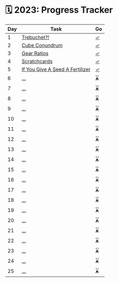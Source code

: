 # 🗓️ 2023: Progress Tracker

| Day | Task | Go |
| --- | ----- | ------ |
| 1   | [Trebuchet?!](./day-01/README.md) | [&#10003;](./day-01/main.go) |
| 2   | [Cube Conundrum](./day-02/README.md) | [&#10003;](./day-02/main.go) |
| 3   | [Gear Ratios](./day-03/README.md) | [&#10003;](./day-03/main.go) |
| 4   | [Scratchcards](./day-04/README.md) | [&#10003;](./day-04/main.go) |
| 5   | [If You Give A Seed A Fertilizer](./day-05/README.md) | [&#10003;](./day-05/main.go) |
| 6   | […](./day-06/README.md) | [&#x231B;](./day-06/main.go) |
| 7   | […](./day-07/README.md) | [&#x231B;](./day-07/main.go) |
| 8   | […](./day-08/README.md) | [&#x231B;](./day-08/main.go) |
| 9   | […](./day-09/README.md) | [&#x231B;](./day-09/main.go) |
| 10  | […](./day-10/README.md) | [&#x231B;](./day-10/main.go) |
| 11  | […](./day-11/README.md) | [&#x231B;](./day-11/main.go) |
| 12  | […](./day-12/README.md) | [&#x231B;](./day-12/main.go) |
| 13  | […](./day-13/README.md) | [&#x231B;](./day-13/main.go) |
| 14  | […](./day-14/README.md) | [&#x231B;](./day-14/main.go) |
| 15  | […](./day-15/README.md) | [&#x231B;](./day-15/main.go) |
| 16  | […](./day-16/README.md) | [&#x231B;](./day-16/main.go) |
| 17  | […](./day-17/README.md) | [&#x231B;](./day-17/main.go) |
| 18  | […](./day-18/README.md) | [&#x231B;](./day-18/main.go) |
| 19  | […](./day-19/README.md) | [&#x231B;](./day-19/main.go) |
| 20  | […](./day-20/README.md) | [&#x231B;](./day-20/main.go) |
| 21  | […](./day-21/README.md) | [&#x231B;](./day-21/main.go) |
| 22  | […](./day-22/README.md) | [&#x231B;](./day-22/main.go) |
| 23  | […](./day-23/README.md) | [&#x231B;](./day-23/main.go) |
| 24  | […](./day-24/README.md) | [&#x231B;](./day-24/main.go) |
| 25  | […](./day-25/README.md) | [&#x231B;](./day-25/main.go) |
